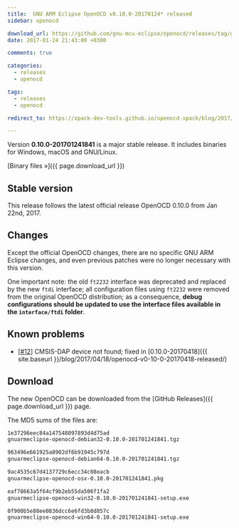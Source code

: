 ```yaml
---
title:  GNU ARM Eclipse OpenOCD v0.10.0-20170124* released
sidebar: openocd

download_url: https://github.com/gnu-mcu-eclipse/openocd/releases/tag/gae-0.10.0-20170124/
date: 2017-01-24 21:43:00 +0300

comments: true

categories:
  - releases
  - openocd

tags:
  - releases
  - openocd

redirect_to: https://xpack-dev-tools.github.io/openocd-xpack/blog/2017/01/24/openocd-v0-10-0-20170124-released

---
```


Version **0.10.0-201701241841** is a major stable release. It includes binaries for Windows, macOS and GNU/Linux.

[Binary files »]({{ page.download_url }})

## Stable version

This release follows the latest official release OpenOCD 0.10.0 from Jan 22nd, 2017.

## Changes

Except the official OpenOCD changes, there are no specific GNU ARM Eclipse changes, and even previous patches were no longer necessary with this version.

One important note: the old `ft2232` interface was deprecated and replaced by the new `ftdi` interface; all configuration files using `ft2232` were removed from the original OpenOCD distribution; as a consequence, **debug configurations should be updated to use the interface files available in the `interface/ftdi` folder**.

## Known problems

* [[#12](https://github.com/gnu-mcu-eclipse/openocd/issues/12)] CMSIS-DAP device not found; fixed in [0.10.0-20170418]({{ site.baseurl }}/blog/2017/04/18/openocd-v0-10-0-20170418-released/)

## Download

The new OpenOCD can be downloaded from the [GitHub Releases]({{ page.download_url }}) page.

The MD5 sums of the files are:

```txt
1e37296eec84a147548097893d4d75ad
gnuarmeclipse-openocd-debian32-0.10.0-201701241841.tgz

963496e661925a8902df6b91945c797d
gnuarmeclipse-openocd-debian64-0.10.0-201701241841.tgz

9ac4535c67d4137729c6ecc34c08eacb
gnuarmeclipse-openocd-osx-0.10.0-201701241841.pkg

eaf78663a5f64cf9b2eb55da506f1fa2
gnuarmeclipse-openocd-win32-0.10.0-201701241841-setup.exe

0f900b5e88ee0836dcc6e6fd3b8d857c
gnuarmeclipse-openocd-win64-0.10.0-201701241841-setup.exe
```
